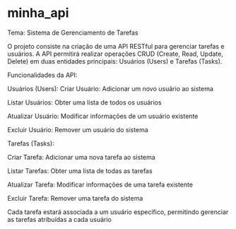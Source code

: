 # minha_api
Tema: Sistema de Gerenciamento de Tarefas

O projeto consiste na criação de uma API RESTful para gerenciar tarefas e usuários. A API permitirá realizar operações CRUD (Create, Read, Update, Delete) em duas entidades principais: Usuários (Users) e Tarefas (Tasks).

Funcionalidades da API:

Usuários (Users):
Criar Usuário: Adicionar um novo usuário ao sistema

Listar Usuários: Obter uma lista de todos os usuários

Atualizar Usuário: Modificar informações de um usuário existente

Excluir Usuário: Remover um usuário do sistema

Tarefas (Tasks):

Criar Tarefa: Adicionar uma nova tarefa ao sistema

Listar Tarefas: Obter uma lista de todas as tarefas

Atualizar Tarefa: Modificar informações de uma tarefa existente

Excluir Tarefa: Remover uma tarefa do sistema

Cada tarefa estará associada a um usuário específico, permitindo gerenciar as tarefas atribuídas a cada usuário
